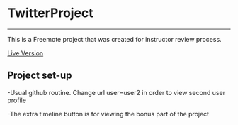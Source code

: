 # TwitterProject
___
This is a Freemote project that was created for instructor review process.

[Live Version](https://sumanhakki.github.io/twitterProject/?user=user1)

## Project set-up
-Usual github routine. Change url user=user2 in order to view second user profile

-The extra timeline button is for viewing the bonus part of the project
